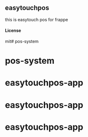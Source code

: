 ## easytouchpos

this is easytouch pos for frappe

#### License

mit# pos-system

# pos-system
# easytouchpos-app
# easytouchpos-app
# easytouchpos-app
